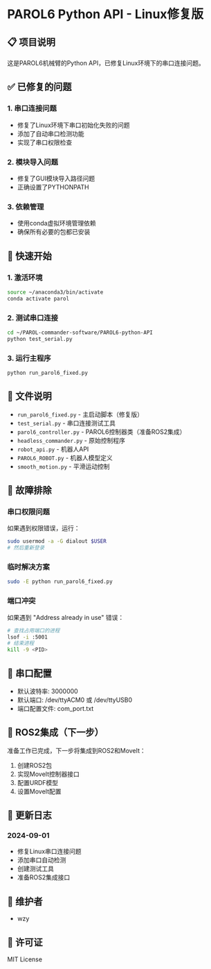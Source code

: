 # PAROL6 Python API - Linux修复版

## 📋 项目说明
这是PAROL6机械臂的Python API，已修复Linux环境下的串口连接问题。

## ✅ 已修复的问题

### 1. **串口连接问题**
- 修复了Linux环境下串口初始化失败的问题
- 添加了自动串口检测功能
- 实现了串口权限检查

### 2. **模块导入问题**
- 修复了GUI模块导入路径问题
- 正确设置了PYTHONPATH

### 3. **依赖管理**
- 使用conda虚拟环境管理依赖
- 确保所有必要的包都已安装

## 🚀 快速开始

### 1. 激活环境
```bash
source ~/anaconda3/bin/activate
conda activate parol
```

### 2. 测试串口连接
```bash
cd ~/PAROL-commander-software/PAROL6-python-API
python test_serial.py
```

### 3. 运行主程序
```bash
python run_parol6_fixed.py
```

## 📁 文件说明

- `run_parol6_fixed.py` - 主启动脚本（修复版）
- `test_serial.py` - 串口连接测试工具
- `parol6_controller.py` - PAROL6控制器类（准备ROS2集成）
- `headless_commander.py` - 原始控制程序
- `robot_api.py` - 机器人API
- `PAROL6_ROBOT.py` - 机器人模型定义
- `smooth_motion.py` - 平滑运动控制

## 🔧 故障排除

### 串口权限问题
如果遇到权限错误，运行：
```bash
sudo usermod -a -G dialout $USER
# 然后重新登录
```

### 临时解决方案
```bash
sudo -E python run_parol6_fixed.py
```

### 端口冲突
如果遇到 "Address already in use" 错误：
```bash
# 查找占用端口的进程
lsof -i :5001
# 结束进程
kill -9 <PID>
```

## 📡 串口配置

- 默认波特率: 3000000
- 默认端口: /dev/ttyACM0 或 /dev/ttyUSB0
- 端口配置文件: com_port.txt

## 🤖 ROS2集成（下一步）

准备工作已完成，下一步将集成到ROS2和MoveIt：
1. 创建ROS2包
2. 实现MoveIt控制器接口
3. 配置URDF模型
4. 设置MoveIt配置

## 📝 更新日志

### 2024-09-01
- 修复Linux串口连接问题
- 添加串口自动检测
- 创建测试工具
- 准备ROS2集成接口

## 👥 维护者
- wzy

## 📄 许可证
MIT License
